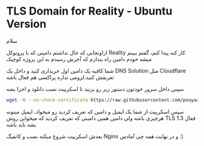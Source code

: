 # TLS Domain for Reality - Ubuntu Version

سلام

ازاونجایی که حال نداشتم دامینی که با پروتوکل Reality کار کنه پیدا کنم، گفتم ببینم میشه خودم دامین راه بندازم که آخرش رسیدم به این پروژه کوچیک

شما کافیه یک دامین اول خریداری کنید و داخل یک DNS Solution مثل Cloudflare تعریفش کنید،‌لزومی نداره پراکسی هم فعال باشه

سپس داخل سرور خودتون دستور زیر رو بزنید تا اسکریپت نصب دانلود و اجرا بشه

``` bash
wget -N --no-check-certificate https://raw.githubusercontent.com/pouyaam/tls_reality_domain/main/installer.sh && chmod +x installer.sh && bash installer.sh
```

سپس اسکریپت از شما یک ایمیل و دامین که تعریف کردید رو میخواد، ایمیل میتونه هرچیزی باشه ولی دامین همین دامینی که تعریف کردید که میخواین روش TLS 1.3 فعال بشه باید باشه

بعدش اسکریپت شروع میکنه نصب و کانفیگ Nginx و در نهایت همه چی آمادس :) 
